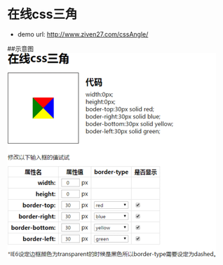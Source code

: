 # 在线css三角
- demo url: http://www.ziven27.com/cssAngle/

##示意图
![image](https://raw.githubusercontent.com/ziven27/cssAngle/master/intro.png)

